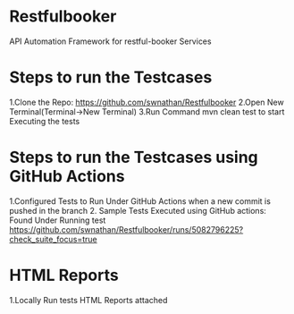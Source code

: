 # Restfulbooker
API Automation Framework for  restful-booker Services

# Steps to run the Testcases

1.Clone the Repo: https://github.com/swnathan/Restfulbooker
2.Open New Terminal(Terminal->New Terminal)
3.Run Command mvn clean test to start Executing the tests

#  Steps to run the Testcases using GitHub Actions
1.Configured Tests to Run Under GitHub Actions when a new commit is pushed in the branch
2. Sample Tests Executed using GitHub actions: Found Under Running test
https://github.com/swnathan/Restfulbooker/runs/5082796225?check_suite_focus=true


# HTML Reports
1.Locally Run tests HTML Reports attached 

